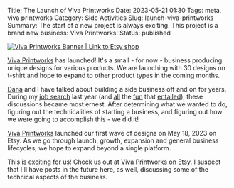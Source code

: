 Title: The Launch of Viva Printworks
Date: 2023-05-21 01:30
Tags: meta, viva printworks
Category: Side Activities
Slug: launch-viva-printworks
Summary: The start of a new project is always exciting. This project is a brand new business: Viva Printworks!
Status: published


[![Viva Printworks Banner | Link to Etsy shop][vivabanner]][vivaetsylink]

[Viva Printworks][vivaetsylink] has launched! It's a small - for now - business producing unique designs
for various products. We are launching with 30 designs on t-shirt and hope to expand to other product types in 
the coming months.

[Dana][danalinkedin] and I have talked about building a side business off and on for years. During my [job search][1]
last year (and [all][2] the [fun][3] that [entailed][4]), these discussions became most ernest. After determining what 
we wanted to do, figuring out the technicalities of starting a business, and figuring out how we were going to accomplish
this - we did it!

[Viva Printworks][vivaetsylink] launched our first wave of designs on May 18, 2023 on Etsy. As we go through 
launch, growth, expansion and general business lifecycles, we hope to expand beyond a single platform. 

This is exciting for us! Check us out at [Viva Printworks on Etsy][vivaetsylink]. I suspect that I'll have posts
in the future here, as well, discussing some of the technical aspects of the business. 


[vivaetsylink]: https://vivaprintworks.etsy.com/
[vivabanner]: {attach}images/vivaprintworksbanner.png
[danalinkedin]: https://www.linkedin.com/in/dana-wegner-4a3a1a8/
[1]: {filename}2022_08_18_looking_for_new_role.md
[2]: {filename}2022_09_06_job_source_ats.md
[3]: {filename}2022_09_13_reenter_your_resume.md
[4]: {filename}2022_10_24_job_search_rejections.md